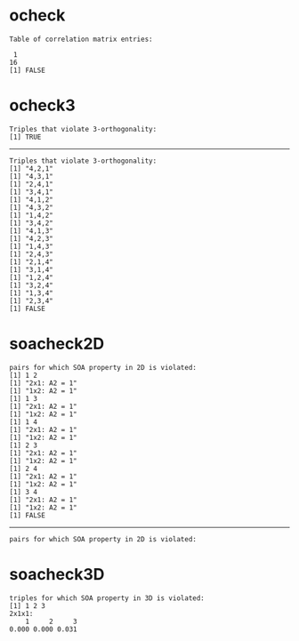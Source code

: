 # ocheck

    Table of correlation matrix entries:
    
     1 
    16 
    [1] FALSE

# ocheck3

    Triples that violate 3-orthogonality:
    [1] TRUE

---

    Triples that violate 3-orthogonality:
    [1] "4,2,1"
    [1] "4,3,1"
    [1] "2,4,1"
    [1] "3,4,1"
    [1] "4,1,2"
    [1] "4,3,2"
    [1] "1,4,2"
    [1] "3,4,2"
    [1] "4,1,3"
    [1] "4,2,3"
    [1] "1,4,3"
    [1] "2,4,3"
    [1] "2,1,4"
    [1] "3,1,4"
    [1] "1,2,4"
    [1] "3,2,4"
    [1] "1,3,4"
    [1] "2,3,4"
    [1] FALSE

# soacheck2D

    pairs for which SOA property in 2D is violated:
    [1] 1 2
    [1] "2x1: A2 = 1"
    [1] "1x2: A2 = 1"
    [1] 1 3
    [1] "2x1: A2 = 1"
    [1] "1x2: A2 = 1"
    [1] 1 4
    [1] "2x1: A2 = 1"
    [1] "1x2: A2 = 1"
    [1] 2 3
    [1] "2x1: A2 = 1"
    [1] "1x2: A2 = 1"
    [1] 2 4
    [1] "2x1: A2 = 1"
    [1] "1x2: A2 = 1"
    [1] 3 4
    [1] "2x1: A2 = 1"
    [1] "1x2: A2 = 1"
    [1] FALSE

---

    pairs for which SOA property in 2D is violated:

# soacheck3D

    triples for which SOA property in 3D is violated:
    [1] 1 2 3
    2x1x1:
        1     2     3 
    0.000 0.000 0.031 

